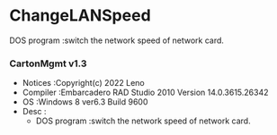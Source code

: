 # ChangeLANSpeed
 DOS program :switch the network speed of network card.

### CartonMgmt v1.3
- Notices :Copyright(c) 2022 Leno
- Compiler :Embarcadero RAD Studio 2010 Version 14.0.3615.26342
- OS :Windows 8 ver6.3 Build 9600
- Desc :
	- DOS program :switch the network speed of network card.